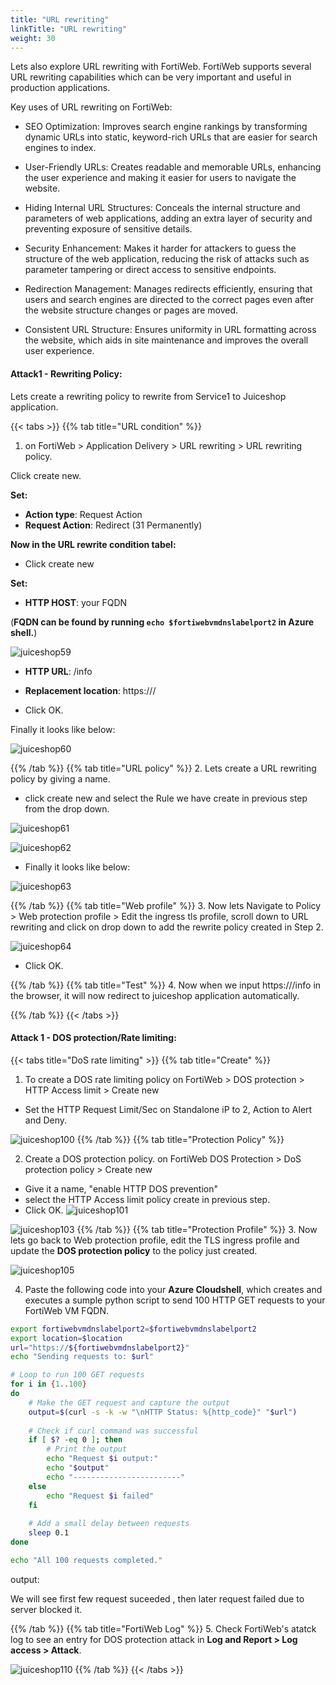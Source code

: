 ```yaml
---
title: "URL rewriting"
linkTitle: "URL rewriting"
weight: 30
---
```



Lets also explore URL rewriting with FortiWeb. FortiWeb supports several URL rewriting capabilities which can be very important and useful in production applications.

Key uses of URL rewriting on FortiWeb:

- SEO Optimization: Improves search engine rankings by transforming dynamic URLs into static, keyword-rich URLs that are easier for search engines to index.

- User-Friendly URLs: Creates readable and memorable URLs, enhancing the user experience and making it easier for users to navigate the website.

- Hiding Internal URL Structures: Conceals the internal structure and parameters of web applications, adding an extra layer of security and preventing exposure of sensitive details.

- Security Enhancement: Makes it harder for attackers to guess the structure of the web application, reducing the risk of attacks such as parameter tampering or direct access to sensitive endpoints.

- Redirection Management: Manages redirects efficiently, ensuring that users and search engines are directed to the correct pages even after the website structure changes or pages are moved.

- Consistent URL Structure: Ensures uniformity in URL formatting across the website, which aids in site maintenance and improves the overall user experience.


#### Attack1 - Rewriting Policy:

Lets create a rewriting policy to rewrite from Service1 to Juiceshop application.

{{< tabs >}}
{{% tab title="URL condition" %}}

1. on FortiWeb > Application Delivery > URL rewriting > URL rewriting policy.

Click create new.

**Set:**

- **Action type**: Request Action
- **Request Action**: Redirect (31 Permanently)

**Now in the URL rewrite condition tabel:**

- Click create new

**Set:**

- **HTTP HOST**: your FQDN  

(**FQDN can be found by running ```echo $fortiwebvmdnslabelport2``` in Azure shell.**)

![juiceshop59](../images/httphost.png)

- **HTTP URL**: /info

- **Replacement location**: https://**<FQDN>**/ 

- Click OK.

Finally it looks like below: 

![juiceshop60](../images/urlcr.png)

{{% /tab %}}
{{% tab title="URL policy" %}}
2. Lets create a URL rewriting policy by giving a name.

- click create new and select the Rule we have create in previous step from the drop down. 

![juiceshop61](../images/rewrite.png)

![juiceshop62](../images/hostrewrite1.png)

- Finally it looks like below:

![juiceshop63](../images/finalpolicy.png)

{{% /tab %}}
{{% tab title="Web profile" %}}
3. Now lets Navigate to Policy > Web protection profile > Edit the ingress tls profile, scroll down to URL rewriting and click on drop down to add the rewrite policy created in Step 2.

![juiceshop64](../images/rewriteprofile.png)

- Click OK.

{{% /tab %}}
{{% tab title="Test" %}}
4. Now when we input https://**<FQDN>**/info in the browser, it will now redirect to juiceshop application automatically. 


{{% /tab %}}
{{< /tabs >}}

#### Attack 1 - DOS protection/Rate limiting:

{{< tabs title="DoS rate limiting" >}}
{{% tab title="Create" %}}
1. To create a DOS rate limiting policy on FortiWeb > DOS protection > HTTP Access limit > Create new
- Set the HTTP Request Limit/Sec on Standalone iP to 2, Action to Alert and Deny.

![juiceshop100](../images/dos.png)
{{% /tab %}}
{{% tab title="Protection Policy" %}}

2. Create a DOS protection policy. on FortiWeb DOS Protection > DoS protection policy > Create new
- Give it a name, "enable HTTP DOS prevention"
- select the HTTP Access limit policy create in previous step. 
- Click OK.
![juiceshop101](../images/dosp.png)

![juiceshop103](../images/dosp2.png)
{{% /tab %}}
{{% tab title="Protection Profile" %}}
3. Now lets go back to Web protection profile, edit the TLS ingress profile and update the **DOS protection policy** to the policy just created.

![juiceshop105](../images/dosprofile.png)

4. Paste the following code into your **Azure Cloudshell**, which creates and executes a sumple python script to send 100 HTTP GET requests to your FortiWeb VM FQDN.

```bash
export fortiwebvmdnslabelport2=$fortiwebvmdnslabelport2
export location=$location
url="https://${fortiwebvmdnslabelport2}"
echo "Sending requests to: $url"

# Loop to run 100 GET requests
for i in {1..100}
do
    # Make the GET request and capture the output
    output=$(curl -s -k -w "\nHTTP Status: %{http_code}" "$url")
    
    # Check if curl command was successful
    if [ $? -eq 0 ]; then
        # Print the output
        echo "Request $i output:"
        echo "$output"
        echo "------------------------"
    else
        echo "Request $i failed"
    fi
    
    # Add a small delay between requests
    sleep 0.1
done

echo "All 100 requests completed."
```

output: 

We will see first few request suceeded , then later request failed due to server blocked it. 

{{% /tab %}}
{{% tab title="FortiWeb Log" %}}
5. Check FortiWeb's atatck log to see an entry for DOS protection attack in **Log and Report > Log access > Attack**.

![juiceshop110](../images/attack2.png)
{{% /tab %}}
{{< /tabs >}}
